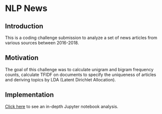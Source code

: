# NLP News

## Introduction 
This is a coding challenge submission to analyze a set of news articles from various sources between 2016-2018. 

## Motivation
The goal of this challenge was to calculate unigram and bigram frequency counts, calculate TFIDF on documents to specify the uniqueness of articles and deriving topics by LDA (Latent Dirichlet Allocation). 

## Implementation

[Click here](https://github.com/sarpuslu/nlp-news/blob/master/news%20article%20nlp%20analysis.ipynb) to see an in-depth Jupyter notebook analysis.
